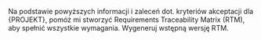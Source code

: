 Na podstawie powyższych informacji i zaleceń dot. kryteriów akceptacji dla {PROJEKT}, pomóż mi stworzyć Requirements Traceability Matrix (RTM), aby spełnić wszystkie wymagania. Wygeneruj wstępną wersję RTM.